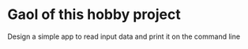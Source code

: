 # Gaol of this hobby project
Design a simple app to read input data and print it on the command line